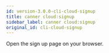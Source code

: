 ```yaml
---
id: version-3.0.0-cli-cloud-signup
title: canner cloud:signup
sidebar_label: canner cloud:signup
original_id: cli-cloud-signup
---
```


Open the sign up page on your browser.